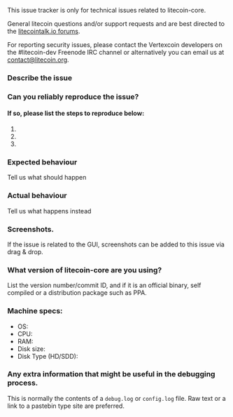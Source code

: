 <!--- Remove sections that do not apply -->

This issue tracker is only for technical issues related to litecoin-core.

General litecoin questions and/or support requests and are best directed to the [litecointalk.io forums](https://litecointalk.io/).

For reporting security issues, please contact the Vertexcoin developers on the #litecoin-dev Freenode IRC channel or alternatively you can email us at contact@litecoin.org.

### Describe the issue

### Can you reliably reproduce the issue?
#### If so, please list the steps to reproduce below:
1.
2.
3.

### Expected behaviour
Tell us what should happen

### Actual behaviour
Tell us what happens instead

### Screenshots.
If the issue is related to the GUI, screenshots can be added to this issue via drag & drop.

### What version of litecoin-core are you using?
List the version number/commit ID, and if it is an official binary, self compiled or a distribution package such as PPA.

### Machine specs:
- OS:
- CPU:
- RAM:
- Disk size:
- Disk Type (HD/SDD):

### Any extra information that might be useful in the debugging process.
This is normally the contents of a `debug.log` or `config.log` file. Raw text or a link to a pastebin type site are preferred.

